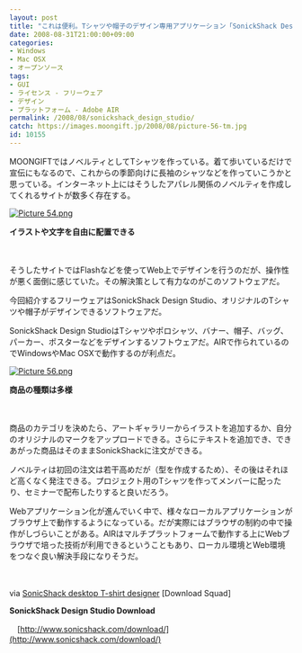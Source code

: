 ```yaml
---
layout: post
title: "これは便利。Tシャツや帽子のデザイン専用アプリケーション「SonickShack Design Studio」"
date: 2008-08-31T21:00:00+09:00
categories:
- Windows
- Mac OSX
- オープンソース
tags: 
- GUI
- ライセンス - フリーウェア
- デザイン
- プラットフォーム - Adobe AIR
permalink: /2008/08/sonickshack_design_studio/
catch: https://images.moongift.jp/2008/08/picture-56-tm.jpg
id: 10155
---
```

MOONGIFTではノベルティとしてTシャツを作っている。着て歩いているだけで宣伝にもなるので、これからの季節向けに長袖のシャツなどを作っていこうかと思っている。インターネット上にはそうしたアパレル関係のノベルティを作成してくれるサイトが数多く存在する。

  

[![Picture 54.png](https://images.moongift.jp/2008/08/picture-54-tm.jpg)](https://images.moongift.jp/2008/08/picture-54.jpg)  
  
**イラストや文字を自由に配置できる**

  

　

  

そうしたサイトではFlashなどを使ってWeb上でデザインを行うのだが、操作性が悪く面倒に感じていた。その解決策として有力なのがこのソフトウェアだ。

  

今回紹介するフリーウェアはSonickShack Design Studio、オリジナルのTシャツや帽子がデザインできるソフトウェアだ。

  
  
<!--more-->  

SonickShack Design StudioはTシャツやポロシャツ、バナー、帽子、バッグ、パーカー、ポスターなどをデザインするソフトウェアだ。AIRで作られているのでWindowsやMac OSXで動作するのが利点だ。

  

[![Picture 56.png](https://images.moongift.jp/2008/08/picture-56-tm.jpg)](https://images.moongift.jp/2008/08/picture-56.jpg)  
  
**商品の種類は多様**

  

　

  

商品のカテゴリを決めたら、アートギャラリーからイラストを追加するか、自分のオリジナルのマークをアップロードできる。さらにテキストを追加でき、できあがった商品はそのままSonickShackに注文ができる。

  

ノベルティは初回の注文は若干高めだが（型を作成するため）、その後はそれほど高くなく発注できる。プロジェクト用のTシャツを作ってメンバーに配ったり、セミナーで配布したりすると良いだろう。

  

Webアプリケーション化が進んでいく中で、様々なローカルアプリケーションがブラウザ上で動作するようになっている。だが実際にはブラウザの制約の中で操作がしづらいことがある。AIRはマルチプラットフォームで動作する上にWebブラウザで培った技術が利用できるということもあり、ローカル環境とWeb環境をつなぐ良い解決手段になりそうだ。

  

　

  

via [SonicShack desktop T-shirt designer](http://www.downloadsquad.com/2008/08/23/sonicshack-desktop-t-shirt-designer/) [Download Squad]

  

**SonickShack Design Studio Download**  
  
　[http://www.sonicshack.com/download/](http://www.sonicshack.com/download/)

  
